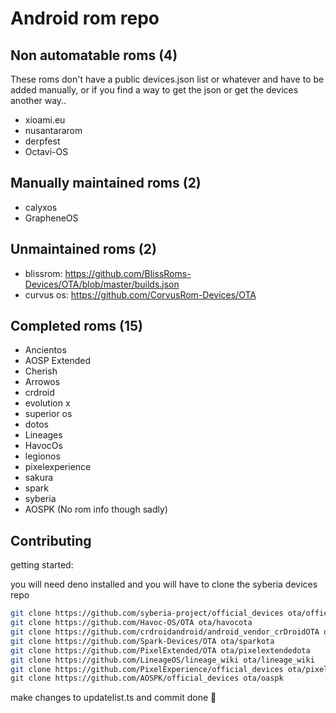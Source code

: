 # Android rom repo

## Non automatable roms (4)

These roms don't have a public devices.json list or whatever and have to be added manually, or if you find a way to get the json or get the devices another way..

- xioami.eu
- nusantararom
- derpfest
- Octavi-OS

## Manually maintained roms (2)

- calyxos
- GrapheneOS

## Unmaintained roms (2)

- blissrom: https://github.com/BlissRoms-Devices/OTA/blob/master/builds.json
- curvus os: https://github.com/CorvusRom-Devices/OTA

## Completed roms (15)

- Ancientos
- AOSP Extended
- Cherish
- Arrowos
- crdroid
- evolution x
- superior os
- dotos
- Lineages
- HavocOs
- legionos
- pixelexperience
- sakura
- spark
- syberia
- AOSPK (No rom info though sadly)

## Contributing

getting started:

you will need deno installed and you will have to clone the syberia devices repo

```sh
git clone https://github.com/syberia-project/official_devices ota/official_devices
git clone https://github.com/Havoc-OS/OTA ota/havocota
git clone https://github.com/crdroidandroid/android_vendor_crDroidOTA ota/android_vendor_crDroidOTA
git clone https://github.com/Spark-Devices/OTA ota/sparkota
git clone https://github.com/PixelExtended/OTA ota/pixelextendedota
git clone https://github.com/LineageOS/lineage_wiki ota/lineage_wiki
git clone https://github.com/PixelExperience/official_devices ota/pixelexperience\
git clone https://github.com/AOSPK/official_devices ota/oaspk
```

make changes to updatelist.ts and commit done 🚀
